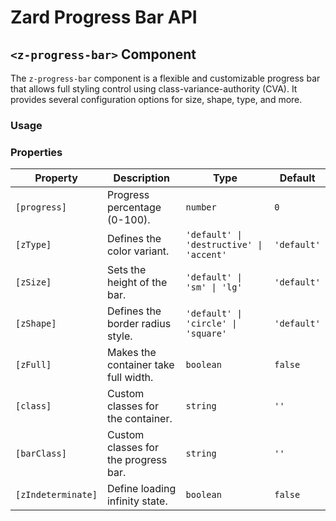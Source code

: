 # Zard Progress Bar API

## `<z-progress-bar>` <span class="api-type-label component">Component</span>

The `z-progress-bar` component is a flexible and customizable progress bar that allows full styling control using class-variance-authority (CVA). It provides several configuration options for size, shape, type, and more.

### **Usage**

### **Properties**

| Property           | Description                          | Type                                     | Default     |
| ------------------ | ------------------------------------ | ---------------------------------------- | ----------- |
| `[progress]`       | Progress percentage (0-100).         | `number`                                 | `0`         |
| `[zType]`          | Defines the color variant.           | `'default' \| 'destructive' \| 'accent'` | `'default'` |
| `[zSize]`          | Sets the height of the bar.          | `'default' \| 'sm' \| 'lg'`              | `'default'` |
| `[zShape]`         | Defines the border radius style.     | `'default' \| 'circle' \| 'square'`      | `'default'` |
| `[zFull]`          | Makes the container take full width. | `boolean`                                | `false`     |
| `[class]`          | Custom classes for the container.    | `string`                                 | `''`        |
| `[barClass]`       | Custom classes for the progress bar. | `string`                                 | `''`        |
| `[zIndeterminate]` | Define loading infinity state.       | `boolean`                                | `false`     |